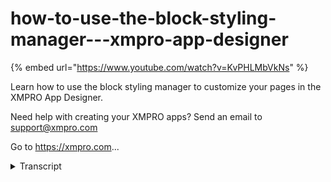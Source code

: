# how-to-use-the-block-styling-manager---xmpro-app-designer
{% embed url="https://www.youtube.com/watch?v=KvPHLMbVkNs" %}



Learn how to use the block styling manager to customize your pages in the XMPRO App Designer.

Need help with creating your XMPRO apps? Send an email to support@xmpro.com

Go to https://xmpro.com...
<details>
<summary>Transcript</summary>Learn how to use the block styling manager to customize your pages in the XMPRO App Designer.

Need help with creating your XMPRO apps? Send an email to support@xmpro.com

Go to https://xmpro.com...
hello and welcome to another training

video from XM pro today we'll be looking

at how to use the block styling manager

the block styling manager is how you add

CSS styles to elements on your page to

get to the block styling manager click

on an element in the page and then click

on the block styling tab in the command

bar if you're on the blocks tab or the

page data tab when you click on an

element the tab will automatically be

changed to the block styling tab there

are several sections in the styling

manager the general section contains

options for the general positioning of

the element the dimension section

contains options for the size outer

margins and inner padding of the element

the Flex layout section contains options

for CSS flexbox Styles the typography

section contains options for affecting

text inside the element the decoration

section contains options for opacity

background borders and shadows and the

extra section contains options for

anything that doesn't fit in a different

category like transitions and rotations

how you would use these options is up to

you but as an example I can change the

font color size line height weight and

text alignment inside of this text

element

give a background color to the body of

the page there is a section at the top

of the styling manager that says style

group this is how you apply styles to

multiple elements at once so you've been

editing the Styles for one of these

paragraphs but you don't want to go into

each of them and do the same thing over

and over you can add a style group to

each of the elements I'll delete this

one and then and now the style that you

select applies to every element in the

style group any element that you add to

the style group later we'll get these

Styles as well if you want to add extra

Styles to one element of the style group

but not the others you can uncheck the

style group and change the Styles this

will apply the Styles to that element

only and not to the style group you can

then retake the style group to apply

styles to every element again and you

can remove the style group from an

element by clicking the X this will

remove the sales from this element which

have been applied to that style group

there is also the state drop down this

will apply Styles only when the state of

the element is whatever we select here

for instance select the hover State and

give a background color of green when

the hover is selected it will show a

preview but if we remove the hover

section selection it will behave

normally now when you hover over the

element the background color turns green

is also click which applies sales when

you click on an element

and even odd which will apply styles to

every odd element this is even odd even

odd even so it's every second element

that this applies to this has been how

to use the block styling manager
</details>